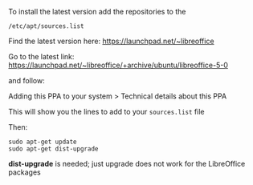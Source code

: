 

To install the latest version add the repositories to the 

    /etc/apt/sources.list

Find the latest version here: <https://launchpad.net/~libreoffice>

Go to the latest link: <https://launchpad.net/~libreoffice/+archive/ubuntu/libreoffice-5-0>

and follow: 

   Adding this PPA to your system > Technical details about this PPA

This will show you the lines to add to your `sources.list` file

Then: 

    sudo apt-get update
    sudo apt-get dist-upgrade
    
__dist-upgrade__ is needed; just upgrade does not work for the LibreOffice packages
